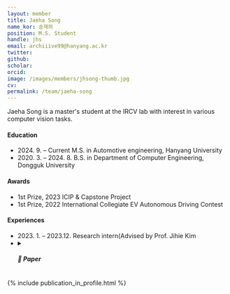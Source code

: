 ```yaml
---
layout: member
title: Jaeha Song
name_kor: 송재하
position: M.S. Student
handle: jhs
email: archiiive99@hanyang.ac.kr
twitter: 
github: 
scholar: 
orcid: 
image: /images/members/jhsong-thumb.jpg
cv: 
permalink: /team/jaeha-song
---
```


Jaeha Song is a master's student at the IRCV lab with interest
in various computer vision tasks. 

#### Education

<ul class="chronological">
  <li><span>2024. 9. – Current</span> M.S. in Automotive engineering, Hanyang University</li>
  <li><span>2020. 3. – 2024. 8.</span> B.S. in Department of Computer Engineering, Dongguk University</li>
  
</ul>

#### Awards
<ul class="chronological">
  <li>1st Prize, 2023 ICIP & Capstone Project </li>
  <li>1st Prize, 2022 International Collegiate EV Autonomous Driving Contest</li>
</ul>

#### Experiences
<ul class="chronological">
  <li><span>2023. 1. – 2023.12.</span> Research intern(Advised by Prof. Jihie Kim</li>
  <li>
<details>
<summary> <h5>🔎 Paper</h5></summary>
<ul class="chronological">
  <li> Sungmin Kang, Jaeha Song, and Jihie Kim, “Advancing Medical Image Segmentation: Morphology-Driven Learning with Diffusion Transformer”, BMVC 2024, May. 2024.(accepted) </li>

  <li> Jihie Kim, Jae Jun Yang, Jaeha Song, SeongWoon Jo, YoungHoon Kim, Jiho Park, Jinbok Lee, Gun Woo Lee, and Sehan Park, “Detection of Cervical Foraminal Stenosis From Oblique Radiograph Using Convolutional Neural Network Algorithm”, Yonsei Medical Journal, Jan. 2024. </li>

  <li> Byounggun Park, Jaeha Song, Nakyoung Lee and Jin-Woo Jung, “AI docent technology research with generative facial recognition, natural language and speech analytics”, Journal of Korean Institute of Intelligent Systems, Nov. 2023. </li>

  <li> Sungmin Kang, Jaeha Song, and Jihie Kim, “Deep Learning-Based Pancreas Detection and Size Monitoring with Data Augmentation for Medical Imaging Analysis”, KSC 2023, Dec. 2023. </li>
  <li> Byounggun Park, Jaeha Song, Yunsick Sung, “CNN-based road scene understanding for autonomous vehicles", KSAE 2023 Annual Autumn Conference, Oct. 2023.
 </li>
</ul>
</details>
</li>
</ul>


{% include publication_in_profile.html %}
